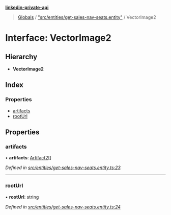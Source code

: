 **[linkedin-private-api](../README.md)**

> [Globals](../globals.md) / ["src/entities/get-sales-nav-seats.entity"](../modules/_src_entities_get_sales_nav_seats_entity_.md) / VectorImage2

# Interface: VectorImage2

## Hierarchy

* **VectorImage2**

## Index

### Properties

* [artifacts](_src_entities_get_sales_nav_seats_entity_.vectorimage2.md#artifacts)
* [rootUrl](_src_entities_get_sales_nav_seats_entity_.vectorimage2.md#rooturl)

## Properties

### artifacts

•  **artifacts**: [Artifact2](_src_entities_get_sales_nav_seats_entity_.artifact2.md)[]

*Defined in [src/entities/get-sales-nav-seats.entity.ts:23](https://github.com/cosiall/linkedin-private-api/blob/7ebb094/src/entities/get-sales-nav-seats.entity.ts#L23)*

___

### rootUrl

•  **rootUrl**: string

*Defined in [src/entities/get-sales-nav-seats.entity.ts:24](https://github.com/cosiall/linkedin-private-api/blob/7ebb094/src/entities/get-sales-nav-seats.entity.ts#L24)*
